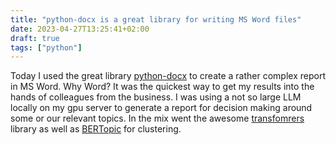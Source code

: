 ```yaml
---
title: "python-docx is a great library for writing MS Word files"
date: 2023-04-27T13:25:41+02:00
draft: true
tags: ["python"]
---
```


Today I used the great library [python-docx](https://python-docx.readthedocs.io/en/latest/user/install.html) to create a rather complex report in MS Word. Why Word? It was the quickest way to get my results into the hands of colleagues from the business. I was using a not so large LLM locally on my gpu server to generate a report for decision making around some or our relevant topics. In the mix went the awesome [transfomrers](https://pypi.org/project/transformers/) library as well as [BERTopic](https://maartengr.github.io/BERTopic/index.html) for clustering.